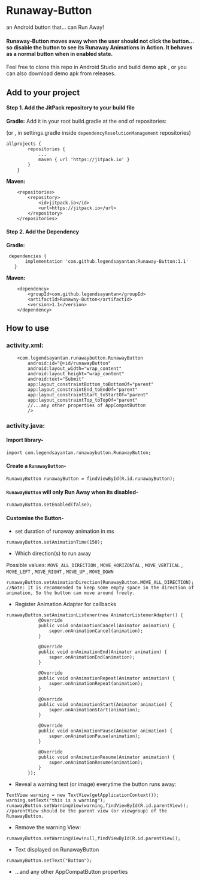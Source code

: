 # Runaway-Button
an Android button that... can Run Away!

#### Runaway-Button moves away when the user should not click the button... so disable the button to see its Runaway Animations in Action. It behaves as a normal button when in enabled state.
Feel free to clone this repo in Android Studio and build demo apk , or you can also download demo apk from releases.
## Add to your project

#### Step 1. Add the JitPack repository to your build file

**Gradle:**
Add it in your root build.gradle at the end of repositories:

(or , in settings.gradle inside `dependencyResolutionManagement` repositories) 


```
allprojects {
		repositories {
			...
			maven { url 'https://jitpack.io' }
		}
	}
```

**Maven:**
```
	<repositories>
		<repository>
		    <id>jitpack.io</id>
		    <url>https://jitpack.io</url>
		</repository>
	</repositories>
  ```
  
  #### Step 2. Add the Dependency
  
  **Gradle:**
  
 ```
  dependencies {
		implementation 'com.github.legendsayantan:Runaway-Button:1.1'
	}
```

**Maven:**

```
	<dependency>
	    <groupId>com.github.legendsayantan</groupId>
	    <artifactId>Runaway-Button</artifactId>
	    <version>1.1</version>
	</dependency>
  ```
  
  
  ## How to use
  
  ### activity.xml:
  
```
    <com.legendsayantan.runawaybutton.RunawayButton
        android:id="@+id/runawayButton"
        android:layout_width="wrap_content"
        android:layout_height="wrap_content"
        android:text="Submit"
        app:layout_constraintBottom_toBottomOf="parent"
        app:layout_constraintEnd_toEndOf="parent"
        app:layout_constraintStart_toStartOf="parent"
        app:layout_constraintTop_toTopOf="parent" 
        //...any other properties of AppCompatButton
        />
```

### activity.java:
#### Import library-
```
import com.legendsayantan.runawaybutton.RunawayButton;
```

#### Create a `RunawayButton`-
```
RunawayButton runawayButton = findViewById(R.id.runawayButton);
```

#### `RunawayButton` will only **Run Away** when its disabled-
```
runawayButton.setEnabled(false);
```

#### Customise the Button-

- set duration of runaway animation in ms
```
runawayButton.setAnimationTime(150); 
```
- Which direction(s) to run away

Possible values: `MOVE_ALL_DIRECTION` , `MOVE_HORIZONTAL` , `MOVE_VERTICAL` , `MOVE_LEFT` , `MOVE_RIGHT` , `MOVE_UP` , `MOVE_DOWN`
```
runawayButton.setAnimationDirection(RunawayButton.MOVE_ALL_DIRECTION); 
//Note: It is recommended to keep some empty space in the direction of animation, So the button can move around freely.
```
- Register Animation Adapter for callbacks
```
runawayButton.setAnimationListener(new AnimatorListenerAdapter() {
            @Override
            public void onAnimationCancel(Animator animation) {
                super.onAnimationCancel(animation);
            }

            @Override
            public void onAnimationEnd(Animator animation) {
                super.onAnimationEnd(animation);
            }

            @Override
            public void onAnimationRepeat(Animator animation) {
                super.onAnimationRepeat(animation);
            }

            @Override
            public void onAnimationStart(Animator animation) {
                super.onAnimationStart(animation);
            }

            @Override
            public void onAnimationPause(Animator animation) {
                super.onAnimationPause(animation);
            }

            @Override
            public void onAnimationResume(Animator animation) {
                super.onAnimationResume(animation);
            }
        });
```
- Reveal a warning text (or image) everytime the button runs away:
```
TextView warning = new TextView(getApplicationContext());
warning.setText("this is a warning");
runawayButton.setWarningView(warning,findViewById(R.id.parentView)); 
//parentView should be the parent view (or viewgroup) of the RunawayButton.
```
- Remove the warning View:
```
runawayButton.setWarningView(null,findViewById(R.id.parentView));
```
- Text displayed on RunawayButton
```
runawayButton.setText("Button"); 
```
- ...and any other AppCompatButton properties


